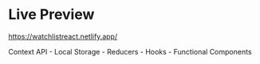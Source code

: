 # Live Preview

https://watchlistreact.netlify.app/

Context API - Local Storage - Reducers - Hooks - Functional Components
